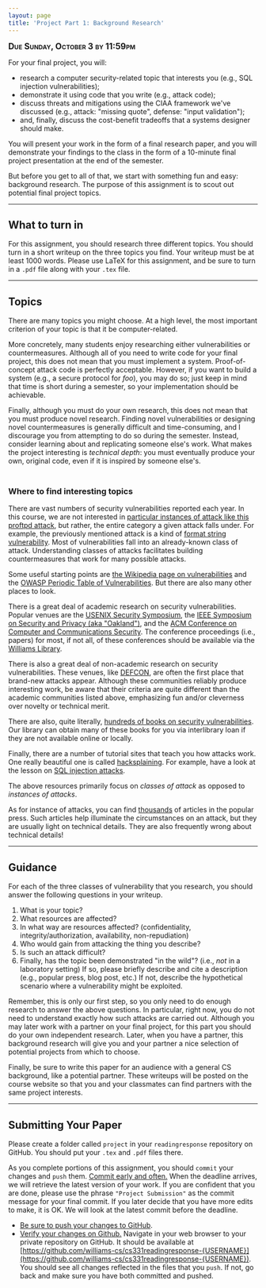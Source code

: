 ```yaml
---
layout: page
title: 'Project Part 1: Background Research'
---
```


<style>
  strong {
    font-size: larger;
    font-variant: small-caps;
    font-weight: bold;
  }
  table {
    border: solid 1px grey;
    border-collapse: collapse;
    border-spacing: 0;
  }
  table thead th {
    background-color: grey;
    border: solid 1px grey;
    color: white;
    padding: 10px;
    text-align: left;
  }
  table tbody td {
    border: solid 1px grey;
    color: #333;
    padding: 10px;
    text-shadow: 1px 1px 1px #fff;
  }
  blockquote {
    margin-left: 2em;
    margin-right: 2em;
  }
  .red {
	color: red;
  }
  .blue {
	color: blue;
  }
  hr.style12 {
	height: 6px;
	background: url(../../images/hr-12.png) repeat-x 0 0;
    border: 0;
  }
  b {
    font-family: sans-serif;
	font-weight: 900;
  }
  .center {
	margin: auto;
	width: 100%;
	text-align: center;
  }
</style>

**Due Sunday, October 3 by 11:59pm**

For your final project, you will:

* research a computer security-related topic that interests you (e.g., SQL injection vulnerabilities);
* demonstrate it using code that you write (e.g., attack code);
* discuss threats and mitigations using the CIAA framework we've discussed (e.g., attack: "missing quote", defense: "input validation");
* and, finally, discuss the cost-benefit tradeoffs that a systems designer should make.

You will present your work in the form of a final research paper, and you will demonstrate your findings to the class in the form of a 10-minute final project presentation at the end of the semester.

But before you get to all of that, we start with something fun and easy: background research.  The purpose of this assignment is to scout out potential final project topics.

<hr style="border-color: purple;" />

## What to turn in

For this assignment, you should research three different topics.  You should turn in a short writeup on the three topics you find.  Your writeup must be at least 1000 words.  Please use LaTeX for this assignment, and be sure to turn in a `.pdf` file along with your `.tex` file.

<hr style="border-color: purple;" />

## Topics

There are many topics you might choose.  At a high level, the most important criterion of your topic is that it be computer-related.

More concretely, many students enjoy researching either vulnerabilities or countermeasures.  Although all of you need to write code for your final project, this does not mean that you must implement a system.  Proof-of-concept attack code is perfectly acceptable.  However, if you want to build a system (e.g., a secure protocol for _foo_), you may do so; just keep in mind that time is short during a semester, so your implementation should be achievable.

Finally, although you must do your own research, this does not mean that you must produce novel research.  Finding novel vulnerabilities or designing novel countermeasures is generally difficult and time-consuming, and I discourage you from attempting to do so during the semester.  Instead, consider learning about and replicating someone else's work.  What makes the project interesting is _technical depth_: you must eventually produce your own, original code, even if it is inspired by someone else's.

<hr class="style12" />

### Where to find interesting topics

There are vast numbers of security vulnerabilities reported each year.  In this course, we are not interested in [particular instances of attack like this proftpd attack](https://seclists.org/bugtraq/1999/Sep/328), but rather, the entire category a given attack falls under.  For example, the previously mentioned attack is a kind of [format string vulnerability](https://en.wikipedia.org/wiki/Uncontrolled_format_string).  Most of vulnerabilities fall into an already-known class of attack.  Understanding classes of attacks facilitates building countermeasures that work for many possible attacks.

Some useful starting points are [the Wikipedia page on vulnerabilities](https://en.wikipedia.org/wiki/Vulnerability_(computing)) and the [OWASP Periodic Table of Vulnerabilities](https://www.owasp.org/index.php/OWASP_Periodic_Table_of_Vulnerabilities).  But there are also many other places to look.

There is a great deal of academic research on security vulnerabilities.  Popular venues are the [USENIX Security Symposium](https://www.usenix.org/conference/usenixsecurity19), the [IEEE Symposium on Security and Privacy (aka "Oakland")](https://www.ieee-security.org/TC/SP-Index.html), and the [ACM Conference on Computer and Communications Security](https://www.sigsac.org/ccs.html).  The conference proceedings (i.e., papers) for most, if not all, of these conferences should be available via the [Williams Library](https://library.williams.edu/).

There is also a great deal of non-academic research on security vulnerabilities.  These venues, like [DEFCON](https://defcon.org/), are often the first place that brand-new attacks appear.  Although these communities reliably produce interesting work, be aware that their criteria are quite different than the academic communities listed above, emphasizing fun and/or cleverness over novelty or technical merit.

There are also, quite literally, [hundreds of books on security vulnerabilities](https://librarysearch.williams.edu/primo-explore/search?query=any,contains,computer%20security%20vulnerabilities&tab=default_tab&search_scope=everything_scope&vid=01WIL_SPECIAL&mfacet=rtype,include,books,1&lang=en_US&offset=0).  Our library can obtain many of these books for you via interlibrary loan if they are not available online or locally.

Finally, there are a number of tutorial sites that teach you how attacks work.  One really beautiful one is called [hacksplaining](https://www.hacksplaining.com).  For example, have a look at the lesson on [SQL injection attacks](https://www.hacksplaining.com/exercises/sql-injection).

The above resources primarily focus on _classes of attack_ as opposed to _instances of attacks_.

As for instance of attacks, you can find [thousands](https://news.google.com/search?q=security%20vulnerability&hl=en-US&gl=US&ceid=US%3Aen) of articles in the popular press.  Such articles help illuminate the circumstances on an attack, but they are usually light on technical details.  They are also frequently wrong about technical details!

<hr style="border-color: purple;" />

## Guidance

For each of the three classes of vulnerability that you research, you should answer the following questions in your writeup.

1. What is your topic?
1. What resources are affected?
1. In what way are resources affected? (confidentiality, integrity/authorization, availability, non-repudiation)
1. Who would gain from attacking the thing you describe?
1. Is such an attack difficult?
1. Finally, has the topic been demonstrated "in the wild"? (i.e., _not_ in a laboratory setting)  If so, please briefly describe and cite a description (e.g., popular press, blog post, etc.)  If not, describe the hypothetical scenario where a vulnerability might be exploited.

Remember, this is only our first step, so you only need to do enough research to answer the above questions.  In particular, right now, you do not need to understand exactly how such attacks are carried out.  Although you may later work with a partner on your final project, for this part you should do your own independent research.  Later, when you have a partner, this background research will give you and your partner a nice selection of potential projects from which to choose.

Finally, be sure to write this paper for an audience with a general CS background, like a potential partner.  These writeups will be posted on the course website so that you and your classmates can find partners with the same project interests.

<hr style="border-color: purple;" />

## Submitting Your Paper

Please create a folder called `project` in your `readingresponse` repository on GitHub.  You should put your `.tex` and `.pdf` files there.

As you complete portions of this assignment, you should `commit` your changes and `push` them. <u>Commit early and often.</u> When the deadline arrives, we will retrieve the latest version of your work. If you are confident that you are done, please use the phrase `"Project Submission"` as the commit message for your final commit. If you later decide that you have more edits to make, it is OK. We will look at the latest commit before the deadline.

* <u>Be sure to push your changes to GitHub</u>.
* <u>Verify your changes on Github.</u> Navigate in your web browser to your private repository on GitHub. It should be available at [https://github.com/williams-cs/cs331readingresponse-{USERNAME}](https://github.com/williams-cs/cs331readingresponse-{USERNAME}). You should see all changes reflected in the files that you `push`. If not, go back and make sure you have both committed and pushed.
